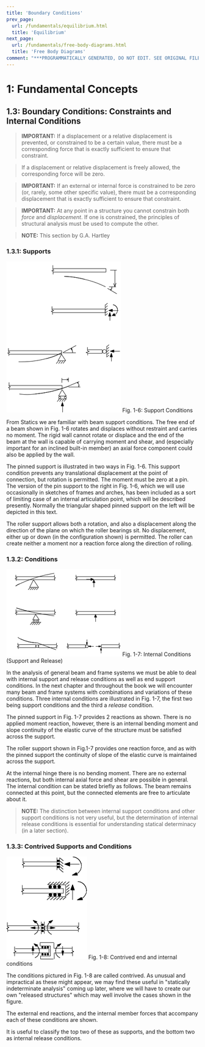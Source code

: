 ```yaml
---
title: 'Boundary Conditions'
prev_page:
  url: /fundamentals/equilibrium.html
  title: 'Equilibrium'
next_page:
  url: /fundamentals/free-body-diagrams.html
  title: 'Free Body Diagrams'
comment: "***PROGRAMMATICALLY GENERATED, DO NOT EDIT. SEE ORIGINAL FILES IN /content***"
---
```

# 1: Fundamental Concepts

## 1.3: Boundary Conditions: Constraints and Internal Conditions

>**IMPORTANT:** If a displacement or a relative displacement is
>prevented, or constrained to be a certain value, there must be a
>corresponding force that is exactly sufficient to ensure that
>constraint.

> If a displacement or relative displacement is freely allowed, the
> corresponding force will be zero.

>**IMPORTANT:** If an external or internal force is constrained to be
>zero (or, rarely, some other specific value), there must be a
>corresponding displacement that is exactly sufficient to ensure that
>constraint.

>**IMPORTANT:** At any point in a structure you cannot constrain both
>*force* and *displacement*.  If one is constrained, the principles of
>structural analysis must be used to compute the other.

>**NOTE:** This section by G.A. Hartley

### 1.3.1: Supports

![Support Conditions](images/fig-1-6.png)
Fig. 1-6: Support Conditions

From Statics we are familiar with beam support conditions. The free
end of a beam shown in Fig. 1-6 rotates and displaces without
restraint and carries no moment. The rigid wall cannot rotate or
displace and the end of the beam at the wall is capable of carrying
moment and shear, and (especially important for an inclined built-in
member) an axial force component could also be applied by the wall.

The pinned support is illustrated in two ways in Fig. 1-6. This
support condition prevents any translational displacement at the point
of connection, but rotation is permitted. The moment must be zero at a
pin. The version of the pin support to the right in Fig. 1-6, which we
will use occasionally in sketches of frames and arches, has been
included as a sort of limiting case of an internal articulation point,
which will be described presently. Normally the triangular shaped
pinned support on the left will be depicted in this text.


The roller support allows both a rotation, and also a displacement
along the direction of the plane on which the roller bearings sit. No
displacement, either up or down (in the configuration shown) is
permitted.  The roller can create neither a moment nor a reaction
force along the direction of rolling.

### 1.3.2: Conditions

![Internal Conditions](images/fig-1-7.png)
Fig. 1-7: Internal Conditions (Support and Release)


In the analysis of general beam and frame systems we must be able to
deal with internal support and release conditions as well as end
support conditions. In the next chapter and throughout the book we
will encounter many beam and frame systems with combinations and
variations of these conditions. Three internal conditions are
illustrated in Fig. 1-7, the first two being support conditions and
the third a *release* condition.

The pinned support in Fig. 1-7 provides 2 reactions as shown. There is
no applied moment reaction, however, there is an internal bending
moment and slope continuity of the elastic curve of the structure must
be satisfied across the support.


The roller support shown in Fig.1-7 provides one reaction force, and
as with the pinned support the continuity of slope of the elastic
curve is maintained across the support.


At the internal hinge there is no bending moment. There are no
external reactions, but both internal axial force and shear are
possible in general. The internal condition can be stated briefly as
follows. The beam remains connected at this point, but the connected
elements are free to articulate about it.

>**NOTE:** The distinction between internal support conditions and
>other support conditions is not very useful, but the determination of
>internal release conditions is essential for understanding statical
>determinacy (in a later section).

### 1.3.3: Contrived Supports and Conditions

![Contrived end and internal conditions](images/fig-1-8.png)
Fig. 1-8: Contrived end and internal conditions

The conditions pictured in Fig. 1-8 are called contrived. As unusual
and impractical as these might appear, we may find these useful in
"statically indeterminate analysis" coming up later, where we will
have to create our own "released structures" which may well involve
the cases shown in the figure.

The external end reactions, and the internal member forces that
accompany each of these conditions are shown.

It is useful to classify the top two of these as supports, and the
bottom two as internal release conditions.
